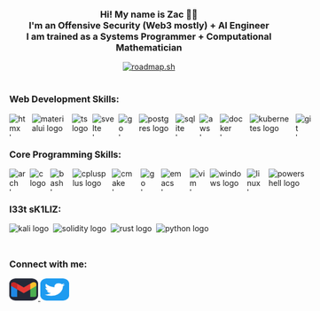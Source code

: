 <br clear="both">

<div align="center">
  <img height="450" src="https://64.media.tumblr.com/13d2c753eed929097cc13bbb1d3e482c/244060921ab77c76-5f/s1280x1920/95aba83fc114f2cac774427ffe15541c65c552e3.gifv" alt=""/>
</div>


<h3 align="center">
Hi! My name is Zac 🥷🏻 <br/>
I'm an Offensive Security (Web3 mostly) + AI Engineer<br/>
I am trained as a Systems Programmer + Computational Mathematician<br/>
</h3>

<div align="center">
  <a href="https://roadmap.sh"><img src="https://roadmap.sh/card/tall/6776e64270129741a8d5066d?variant=dark" alt="roadmap.sh"/></a>
</div>

<br clear="both">

<h3 align="left">
    Web Development Skills:
</h3>

<div align="left" style="display: flex; gap: .5rem">
  <img src="https://skillicons.dev/icons?i=htmx" height="40" alt="htmx logo"  />
  <img src="https://skillicons.dev/icons?i=materialui" height="40" alt="materialui logo"  />
  <img src="https://skillicons.dev/icons?i=ts" height="40" alt="ts logo"  />
  <img src="https://skillicons.dev/icons?i=svelte" height="40" alt="svelte logo"  />
  <img src="https://skillicons.dev/icons?i=go" height="40" alt="go logo"  />
  <img src="https://skillicons.dev/icons?i=postgres" height="40" alt="postgres logo"  />
  <img src="https://skillicons.dev/icons?i=sqlite" height="40" alt="sqlite logo"  />
  <img src="https://skillicons.dev/icons?i=aws" height="40" alt="aws logo"  />
  <img src="https://skillicons.dev/icons?i=docker" height="40" alt="docker logo"  />
  <img src="https://skillicons.dev/icons?i=kubernetes" height="40" alt="kubernetes logo"  />
  <img src="https://skillicons.dev/icons?i=git" height="40" alt="git logo"  />
</div>

<h3 align="left">
   Core Programming Skills:
</h3>

<div align="left" style="display: flex; gap: .5rem">
  <img src="https://skillicons.dev/icons?i=arch" height="40" alt="arch logo"  />
  <img src="https://skillicons.dev/icons?i=c" height="40" alt="c logo"  />
  <img src="https://skillicons.dev/icons?i=bash" height="40" alt="bash logo"  />
  <img src="https://skillicons.dev/icons?i=cpp" height="40" alt="cplusplus logo"  />
  <img src="https://skillicons.dev/icons?i=cmake" height="40" alt="cmake logo"  />
  <img src="https://skillicons.dev/icons?i=go" height="40" alt="go logo"  />
  <img src="https://skillicons.dev/icons?i=emacs" height="40" alt="emacs logo"  />
  <img src="https://skillicons.dev/icons?i=vim" height="40" alt="vim logo"  />
  <img src="https://skillicons.dev/icons?i=windows" height="40" alt="windows logo"  />
  <img src="https://skillicons.dev/icons?i=linux" height="40" alt="linux logo"  />
  <img src="https://skillicons.dev/icons?i=powershell" height="40" alt="powershell logo"  />
</div>

<h3 align="left">
    l33t sK1LlZ:
</h3>


<div align="left" style="display: flex; gap: .5rem">
  <img src="https://skillicons.dev/icons?i=kali" height="40" alt="kali logo"  />
  <img src="https://skillicons.dev/icons?i=solidity" height="40" alt="solidity logo"  />
  <img src="https://skillicons.dev/icons?i=rust" height="40" alt="rust logo"  />
  <img src="https://skillicons.dev/icons?i=py" height="40" alt="python logo"  />
</div>

<h3 align="left">
    Connect with me:
</h3>

<div>
  <a href="mailto:real.nightfallxyz@gmail.com" target="_blank">
    <img src="https://raw.githubusercontent.com/tandpfun/skill-icons/main/icons/Gmail-Dark.svg" width="52" height="40" alt="gmail logo"  />
  </a>
  <a href="https://twitter.com/nightfallxyz_" target="_blank">
    <img src="https://raw.githubusercontent.com/tandpfun/skill-icons/main/icons/Twitter.svg" width="52" height="40" alt="twitter logo"  />
  </a>
</div>
